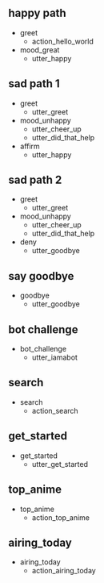 ## happy path
* greet
  - action_hello_world
* mood_great
  - utter_happy

## sad path 1
* greet
  - utter_greet
* mood_unhappy
  - utter_cheer_up
  - utter_did_that_help
* affirm
  - utter_happy

## sad path 2
* greet
  - utter_greet
* mood_unhappy
  - utter_cheer_up
  - utter_did_that_help
* deny
  - utter_goodbye

## say goodbye
* goodbye
  - utter_goodbye

## bot challenge
* bot_challenge
  - utter_iamabot

## search 
* search 
  - action_search
  
## get_started
* get_started
  - utter_get_started
 
## top_anime
* top_anime
  - action_top_anime

## airing_today
* airing_today
  - action_airing_today